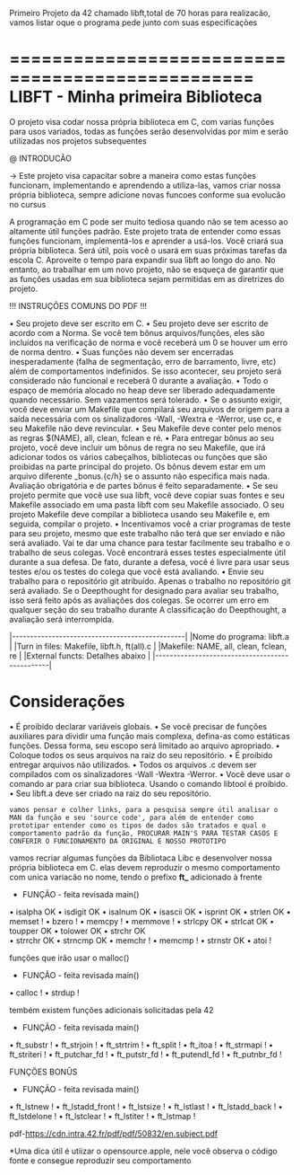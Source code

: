 Primeiro Projeto da 42 chamado libft,total de 70 horas para realizacão, vamos listar oque o programa pede junto com suas especificações


=================================================
									LIBFT - Minha primeira Biblioteca
=================================================

O projeto visa codar nossa própria biblioteca em C, com varias funções para usos variados, todas as funções serão desenvolvidas por mim e serão utilizadas nos projetos subsequentes

@ INTRODUCÃO

-> Este projeto visa capacitar sobre a maneira como estas funções funcionam, implementando e aprendendo a utiliza-las, vamos criar nossa própria biblioteca, sempre adicione novas funcoes conforme sua evolucão no cursus

A programação em C pode ser muito tediosa quando não se tem acesso ao altamente útil
funções padrão. Este projeto trata de entender como essas funções funcionam,
implementá-los e aprender a usá-los. Você criará sua própria biblioteca. Será
útil, pois você o usará em suas próximas tarefas da escola C.
Aproveite o tempo para expandir sua libft ao longo do ano. No entanto, ao trabalhar
em um novo projeto, não se esqueça de garantir que as funções usadas em sua biblioteca sejam permitidas em
as diretrizes do projeto.

!!! INSTRUÇÕES COMUNS DO PDF !!!

• Seu projeto deve ser escrito em C.
• Seu projeto deve ser escrito de acordo com a Norma. Se você tem bônus arquivos/funções, eles são incluídos na verificação de norma e você receberá um 0 se houver um erro de norma dentro.
• Suas funções não devem ser encerradas inesperadamente (falha de segmentação, erro de barramento, livre, etc) além de comportamentos indefinidos. Se isso acontecer, seu projeto será considerado não funcional e receberá 0 durante a avaliação.
• Todo o espaço de memória alocado no heap deve ser liberado adequadamente quando necessário. Sem vazamentos será tolerado.
• Se o assunto exigir, você deve enviar um Makefile que compilará seu arquivos de origem para a saída necessária com os sinalizadores -Wall, -Wextra e -Werror, use cc, e seu Makefile não deve revincular.
• Seu Makefile deve conter pelo menos as regras $(NAME), all, clean, fclean e ré.
• Para entregar bônus ao seu projeto, você deve incluir um bônus de regra no seu Makefile, que irá adicionar todos os vários cabeçalhos, bibliotecas ou funções que são proibidas na parte principal do projeto. Os bônus devem estar em um arquivo diferente _bonus.{c/h} se o assunto não especifica mais nada. Avaliação obrigatória e de partes bônus é feito separadamente.
• Se seu projeto permite que você use sua libft, você deve copiar suas fontes e seu Makefile associado em uma pasta libft com seu Makefile associado. O seu projeto Makefile deve compilar a biblioteca usando seu Makefile e, em seguida, compilar o projeto.
• Incentivamos você a criar programas de teste para seu projeto, mesmo que este trabalho não terá que ser enviado e não será avaliado. Vai te dar uma chance
para testar facilmente seu trabalho e o trabalho de seus colegas. Você encontrará esses testes especialmente útil durante a sua defesa. De fato, durante a defesa, você é livre para usar seus testes e/ou os testes do colega que você está avaliando.
• Envie seu trabalho para o repositório git atribuído. Apenas o trabalho no repositório git será avaliado. Se o Deepthought for designado para avaliar seu trabalho, isso será feito após as avaliações dos colegas. Se ocorrer um erro em qualquer seção do seu trabalho durante A classificação do Deepthought, a avaliação será interrompida.


|------------------------------------------------|
|Nome do programa: 	libft.a			 |
|Turn in files:	Makefile, libft.h, ft(all).c 	 |
|Makefile:	NAME, all, clean, fclean, re	 |
|External functs:	Detalhes abaixo		 |
|------------------------------------------------|

# Considerações

• É proibido declarar variáveis ​​globais.
• Se você precisar de funções auxiliares para dividir uma função mais complexa, defina-as como estáticas
funções. Dessa forma, seu escopo será limitado ao arquivo apropriado.
• Coloque todos os seus arquivos na raiz do seu repositório.
• É proibido entregar arquivos não utilizados.
• Todos os arquivos .c devem ser compilados com os sinalizadores -Wall -Wextra -Werror.
• Você deve usar o comando ar para criar sua biblioteca. Usando o comando libtool
é proibido.
• Seu libft.a deve ser criado na raiz do seu repositório.

	vamos pensar e colher links, para a pesquisa sempre útil analisar o MAN da função e seu 'source code', para além de entender como prototipar entender como os tipos de dados são tratados e qual o comportamento padrão da função, PROCURAR MAIN'S PARA TESTAR CASOS E CONFERIR O FUNCIONAMENTO DA ORIGINAL E NOSSO PROTOTIPO

vamos recriar algumas funções da Bibliotaca Libc e desenvolver nossa própria biblioteca em C. elas devem reproduzir o mesmo comportamento com unica variacão no nome, tendo o prefixo **ft_** adicionado à frente

- FUNÇÃO -    feita	revisada	main()

• isalpha	OK
• isdigit	OK
• isalnum	OK
• isascii 	OK
• isprint 	OK
• strlen 	OK
• memset 	!
• bzero		!
• memcpy 	!
• memmove 	!
• strlcpy 	OK
• strlcat	OK
• toupper	OK
• tolower 	OK
• strchr 	OK	
• strrchr 	OK
• strncmp 	OK
• memchr 	!
• memcmp 	!
• strnstr 	OK
• atoi		!

funções que irão usar o malloc()

- FUNÇÃO -    feita	revisada	main()

• calloc 	!
• strdup	!

tembém existem funções adicionais solicitadas pela 42

- FUNÇÃO -    	feita		revisada	main()

• ft_substr	!
• ft_strjoin	!
• ft_strtrim	!
• ft_split	!
• ft_itoa	!
• ft_strmapi	!
• ft_striteri	!
• ft_putchar_fd	!
• ft_putstr_fd	!
• ft_putendl_fd	!
• ft_putnbr_fd	!
  
FUNÇÕES BONÛS


- FUNÇÃO -   	 	feita		revisada	main()

• ft_lstnew		!
• ft_lstadd_front	!
• ft_lstsize		!
• ft_lstlast		!
• ft_lstadd_back	!
• ft_lstdelone		!
• ft_lstclear		!
• ft_lstiter		!
• ft_lstmap		!

pdf-https://cdn.intra.42.fr/pdf/pdf/50832/en.subject.pdf

*Uma dica útil é utiizar o opensource.apple, nele você observa o código fonte e consegue reproduzir seu comportamento
